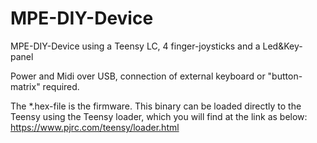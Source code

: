 # MPE-DIY-Device
MPE-DIY-Device using a Teensy LC, 4 finger-joysticks and a Led&amp;Key-panel

Power and Midi over USB, connection of external keyboard or "button-matrix" required. 

The *.hex-file is the firmware. This binary can be loaded directly to the Teensy 
using the Teensy loader, which you will find at the link as below:
https://www.pjrc.com/teensy/loader.html
